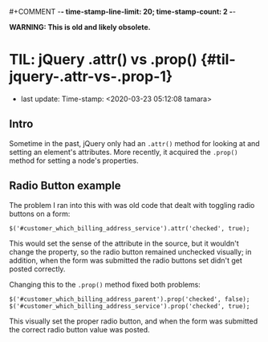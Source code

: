 \#+COMMENT -**- time-stamp-line-limit: 20; time-stamp-count: 2 -**-

**WARNING: This is old and likely obsolete.**

TIL: jQuery .attr() vs .prop() {#til-jquery-.attr-vs-.prop-1}
==============================

-   last update: Time-stamp: \<2020-03-23 05:12:08 tamara\>

Intro
-----

Sometime in the past, jQuery only had an `.attr()` method for looking at and setting an element\'s attributes. More recently, it acquired the `.prop()` method for setting a node\'s properties.

Radio Button example
--------------------

The problem I ran into this with was old code that dealt with toggling radio buttons on a form:

``` {.rjsx}
$('#customer_which_billing_address_service').attr('checked', true);
```

This would set the sense of the attribute in the source, but it wouldn\'t change the property, so the radio button remained unchecked visually; in addition, when the form was submitted the radio buttons set didn\'t get posted correctly.

Changing this to the `.prop()` method fixed both problems:

``` {.rjsx}
$('#customer_which_billing_address_parent').prop('checked', false);
$('#customer_which_billing_address_service').prop('checked', true);
```

This visually set the proper radio button, and when the form was submitted the correct radio button value was posted.
